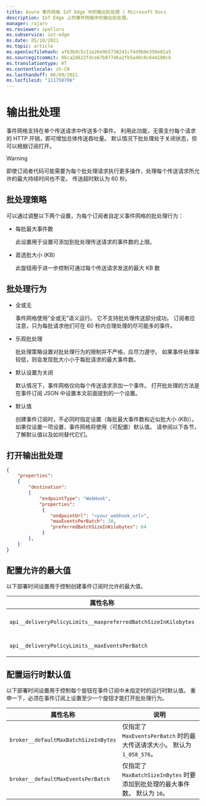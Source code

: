 ```yaml
---
title: Azure 事件网格 IoT Edge 中的输出批处理 | Microsoft Docs
description: IoT Edge 上的事件网格中的输出批处理。
manager: rajarv
ms.reviewer: spelluru
ms.subservice: iot-edge
ms.date: 05/10/2021
ms.topic: article
ms.openlocfilehash: af63b9c5c11e26e9b5730241cf4d9b0e350e82a5
ms.sourcegitcommit: 8bca2d622fdce67b07746a2fb5a40c0c644100c6
ms.translationtype: HT
ms.contentlocale: zh-CN
ms.lasthandoff: 06/09/2021
ms.locfileid: "111750706"
---
```

# <a name="output-batching"></a>输出批处理

事件网格支持在单个传送请求中传送多个事件。 利用此功能，无需支付每个请求的 HTTP 开销，即可增加总体传送吞吐量。 默认情况下批处理处于关闭状态，但可以根据订阅打开。

> [!WARNING]
> 即使订阅者代码可能需要为每个批处理请求执行更多操作，处理每个传送请求所允许的最大持续时间也不变。 传送超时默认为 60 秒。

## <a name="batching-policy"></a>批处理策略

可以通过调整以下两个设置，为每个订阅者自定义事件网格的批处理行为：

* 每批最大事件数

  此设置用于设置可添加到批处理传送请求的事件数的上限。

* 首选批大小 (KB)

  此旋钮用于进一步控制可通过每个传送请求发送的最大 KB 数

## <a name="batching-behavior"></a>批处理行为

* 全或无

  事件网格使用“全或无”语义运行。 它不支持批处理传送部分成功。 订阅者应注意，只为每批请求他们可在 60 秒内合理处理的尽可能多的事件。

* 乐观批处理

  批处理策略设置对批处理行为的限制并不严格，应尽力遵守。 如果事件处理率较低，则会发现批大小小于每批请求的最大事件数。

* 默认设置为关闭

  默认情况下，事件网格仅向每个传送请求添加一个事件。 打开批处理的方法是在事件订阅 JSON 中设置本文前面提到的一个设置。

* 默认值

  创建事件订阅时，不必同时指定设置（每批最大事件数和近似批大小 (KB)）。 如果仅设置一项设置，事件网格将使用（可配置）默认值。 请参阅以下各节，了解默认值以及如何替代它们。

## <a name="turn-on-output-batching"></a>打开输出批处理

```json
{
    "properties":
    {
        "destination":
        {
            "endpointType": "WebHook",
            "properties":
             {
                "endpointUrl": "<your_webhook_url>",
                "maxEventsPerBatch": 10,
                "preferredBatchSizeInKilobytes": 64
             }
        },
    }
}
```

## <a name="configuring-maximum-allowed-values"></a>配置允许的最大值

以下部署时间设置用于控制创建事件订阅时允许的最大值。

| 属性名称 | 说明 |
| ------------- | ----------- | 
| `api__deliveryPolicyLimits__maxpreferredBatchSizeInKilobytes` | `PreferredBatchSizeInKilobytes` 旋钮允许的最大值。 默认为 `1033`。
| `api__deliveryPolicyLimits__maxEventsPerBatch` | `MaxEventsPerBatch` 旋钮允许的最大值。 默认为 `50`。

## <a name="configuring-runtime-default-values"></a>配置运行时默认值

以下部署时间设置用于控制每个旋钮在事件订阅中未指定时的运行时默认值。 重申一下，必须在事件订阅上设置至少一个旋钮才能打开批处理行为。

| 属性名称 | 说明 |
| ------------- | ----------- |
| `broker__defaultMaxBatchSizeInBytes` | 仅指定了 `MaxEventsPerBatch` 时的最大传送请求大小。 默认为 `1_058_576`。
| `broker__defaultMaxEventsPerBatch` | 仅指定了 `MaxBatchSizeInBytes` 时要添加到批处理的最大事件数。 默认为 `10`。
